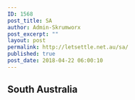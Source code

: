 ```yaml
---
ID: 1568
post_title: SA
author: Admin-Skrumworx
post_excerpt: ""
layout: post
permalink: http://letsettle.net.au/sa/
published: true
post_date: 2018-04-22 06:00:10
---
```

<h2>South Australia</h2>